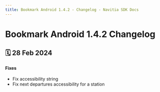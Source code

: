 ```yaml
---
title: Bookmark Android 1.4.2 - Changelog - Navitia SDK Docs
---
```


# Bookmark Android 1.4.2 Changelog

<h2>🗓 28 Feb 2024</h2>

#### Fixes 
- Fix accessibility string
- Fix next departures accessibility for a station

